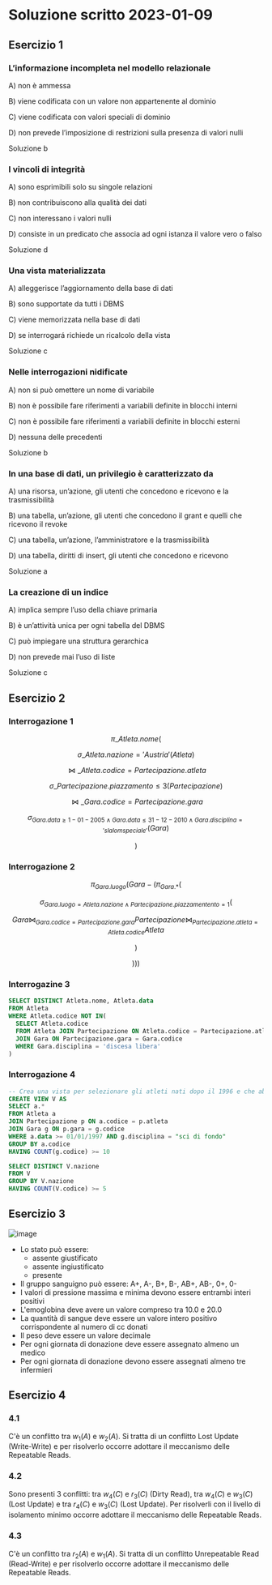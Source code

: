 # Soluzione scritto 2023-01-09

## Esercizio 1

### L’informazione incompleta nel modello relazionale

A) non è ammessa

B) viene codificata con un valore non appartenente al dominio

C) viene codificata con valori speciali di dominio

D) non prevede l’imposizione di restrizioni sulla presenza di valori nulli

Soluzione b

### I vincoli di integrità

A) sono esprimibili solo su singole relazioni

B) non contribuiscono alla qualità dei dati

C) non interessano i valori nulli

D) consiste in un predicato che associa ad ogni istanza il valore vero o falso

Soluzione d

### Una vista materializzata

A) alleggerisce l’aggiornamento della base di dati

B) sono supportate da tutti i DBMS

C) viene memorizzata nella base di dati

D) se interrogará richiede un ricalcolo della vista

Soluzione c

### Nelle interrogazioni nidificate

A) non si può omettere un nome di variabile

B) non è possibile fare riferimenti a variabili definite in blocchi interni

C) non è possibile fare riferimenti a variabili definite in blocchi esterni

D) nessuna delle precedenti

Soluzione b

### In una base di dati, un privilegio è caratterizzato da

A) una risorsa, un’azione, gli utenti che concedono e ricevono e la trasmissibilità

B) una tabella, un’azione, gli utenti che concedono il grant e quelli che ricevono il revoke

C) una tabella, un’azione, l’amministratore e la trasmissibilità

D) una tabella, diritti di insert, gli utenti che concedono e ricevono

Soluzione a

### La creazione di un indice

A) implica sempre l’uso della chiave primaria

B) è un’attività unica per ogni tabella del DBMS

C) può impiegare una struttura gerarchica

D) non prevede mai l’uso di liste

Soluzione c

## Esercizio 2

### Interrogazione 1

$$ \pi\_{Atleta.nome}( $$

$$ \sigma\_{Atleta.nazione = 'Austria'}(Atleta) $$

$$ \bowtie\_{Atleta.codice = Partecipazione.atleta} $$

$$ \sigma\_{Partecipazione.piazzamento \leq 3}(Partecipazione) $$

$$ \bowtie\_{Gara.codice = Partecipazione.gara} $$

$$
\sigma_{Gara.data \geq 1-01-2005 \land Gara.data \leq 31-12-2010 \land
Gara.disciplina = 'slalom speciale'}(Gara)
$$

$$ ) $$

### Interrogazione 2

$$ \pi_{Gara.luogo}(Gara - (\pi_{Gara.\ast}( $$

$$
\sigma_{Gara.luogo = Atleta.nazione \land Partecipazione.piazzamentento = 1}(
$$

$$
Gara \bowtie_{Gara.codice = Partecipazione.gara} Partecipazione
\bowtie_{Partecipazione.atleta = Atleta.codice} Atleta
$$

$$ ) $$

$$ ))) $$

### Interrogazine 3

```sql
SELECT DISTINCT Atleta.nome, Atleta.data
FROM Atleta
WHERE Atleta.codice NOT IN(
  SELECT Atleta.codice
  FROM Atleta JOIN Partecipazione ON Atleta.codice = Partecipazione.atleta
  JOIN Gara ON Partecipazione.gara = Gara.codice
  WHERE Gara.disciplina = 'discesa libera'
)
```

### Interrogazione 4

```sql
-- Crea una vista per selezionare gli atleti nati dopo il 1996 e che abbiano partecipato ad almeno 10 gare di sci di fondo
CREATE VIEW V AS
SELECT a.*
FROM Atleta a
JOIN Partecipazione p ON a.codice = p.atleta
JOIN Gara g ON p.gara = g.codice
WHERE a.data >= 01/01/1997 AND g.disciplina = "sci di fondo"
GROUP BY a.codice
HAVING COUNT(g.codice) >= 10

SELECT DISTINCT V.nazione
FROM V
GROUP BY V.nazione
HAVING COUNT(V.codice) >= 5
```

## Esercizio 3

![image](https://user-images.githubusercontent.com/58698974/215279145-6ca445d7-8860-49a2-a8c5-96773f4fe29a.png)
- Lo stato può essere:
  - assente giustificato
  - assente ingiustificato
  - presente
- Il gruppo sanguigno può essere: A+, A-, B+, B-, AB+, AB-, 0+, 0-
- I valori di pressione massima e minima devono essere entrambi interi positivi
- L'emoglobina deve avere un valore compreso tra 10.0 e 20.0
- La quantità di sangue deve essere un valore intero positivo corrispondente al numero di cc donati
- Il peso deve essere un valore decimale
- Per ogni giornata di donazione deve essere assegnato almeno un medico
- Per ogni giornata di donazione devono essere assegnati almeno tre infermieri

## Esercizio 4

### 4.1

C'è un conflitto tra $w_1(A)$ e $w_2(A)$. Si tratta di un conflitto Lost Update (Write-Write) e per risolverlo occorre adottare il meccanismo delle Repeatable Reads.

### 4.2

Sono presenti 3 conflitti: tra $w_4(C)$ e $r_3(C)$ (Dirty Read), tra $w_4(C)$ e $w_3(C)$ (Lost Update) e tra $r_4(C)$ e $w_3(C)$ (Lost Update). Per risolverli con il livello di isolamento minimo occorre adottare il meccanismo delle Repeatable Reads.

### 4.3

C'è un conflitto tra $r_2(A)$ e $w_1(A)$. Si tratta di un conflitto Unrepeatable Read (Read-Write) e per risolverlo occorre adottare il meccanismo delle Repeatable Reads.
